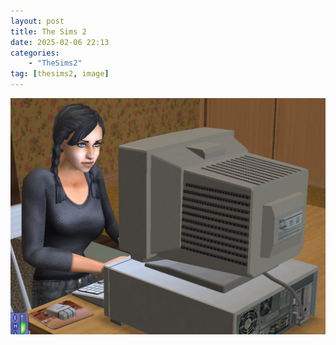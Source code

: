 ```yaml
---
layout: post
title: The Sims 2
date: 2025-02-06 22:13
categories:
    - "TheSims2"
tag: [thesims2, image]
---
```

<img src="/img/posts/thesims2/Screenshot from 2025-02-06 22-08-15.png">